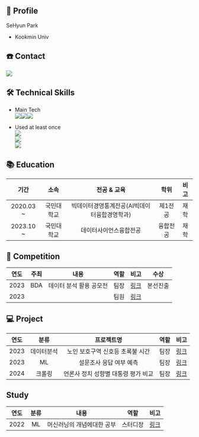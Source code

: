 ## 👋 Profile
SeHyun Park
* Kookmin Univ

## ☎️ Contact
 <img src="https://img.shields.io/badge/sh200220@naver.com-03C75A?style=flat&logo=Naver&logoColor=white"/>

## 🛠 Technical Skills
 * Main Tech  
   <span>
   <img src="https://img.shields.io/badge/Python-3776AB?style=flat&logo=Python&logoColor=white"/><img src="https://img.shields.io/badge/PyTorch-EE4C2C?style=flat&logo=PyTorch&logoColor=white"/><img src="https://img.shields.io/badge/Jupyter-F37626?style=flat&logo=Jupyter&logoColor=white"/>  
   </span>

 * Used at least once  
   <span>
   <img src="https://img.shields.io/badge/SQL-4479A1?style=flat&logo=MySQL&logoColor=white"/>  
   <img src="https://img.shields.io/badge/TensorFlow-FF6F00?style=flat&logo=TensorFlow&logoColor=white"/>  
   <img src="https://img.shields.io/badge/Java-007396?style=flat&logo=OpenJDK&logoColor=white"/>  
   </span>

## 📚 Education
| 기간 | 소속 | 전공 & 교육 | 학위 | 비고 |
| :------: | :------: | :------: | :------: | :------: |
| 2020.03 ~ | 국민대학교  | 빅데이터경영통계전공(AI빅데이터융합경영학과) | 제1전공 | 재학 |
| 2023.10 ~ | 국민대학교  | 데이터사이언스융합전공 | 융합전공 | 재학 |

## 🏅 Competition
| 연도 | 주최 | 내용 | 역할 | 비고 | 수상 |
| :------: | :------: | :------: | :------: | :------: |:------: |
| 2023 | BDA | 데이터 분석 활용 공모전 | 팀장 | [링크](https://www.naver.com/) | 본선진출 |
| 2023 |  |  | 팀원 | [링크]() |  |


## 💻 Project
| 연도 | 분류 | 프로젝트명 | 역할 | 비고 |
| :------: | :------: | :------: | :------: | :------: |
| 2023 | 데이터분석 | 노인 보호구역 신호등 초록불 시간 | 팀장 | [링크](https://www.naver.com/) |
| 2023 | ML | 설문조사 응답 여부 예측 | 팀장 | [링크]() |
| 2024 | 크롤링 | 언론사 정치 성향별 대통령 평가 비교 | 팀장 | [링크]() |


## Study
| 연도 | 분류 | 내용 | 역할 | 비고 |
| :------: | :------: | :------: | :------: | :------: |
| 2022 | ML | 머신러닝의 개념에대한 공부 | 스터디장 | [링크]()|
